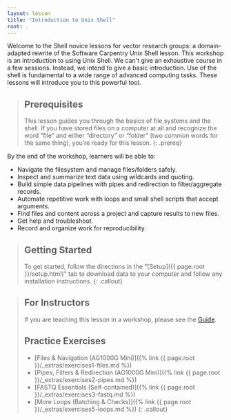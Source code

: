 ```yaml
---
layout: lesson
title: "Introduction to Unix Shell"
root: .
---
```


Welcome to the Shell novice lessons for vector research groups: a domain-adapted 
rewrite of the Software Carpentry Unix Shell lesson. This workshop is an introduction to 
using Unix Shell. We can't give an exhaustive course in a few sessions. Instead, we intend
to give a basic introduction. Use of the shell is fundamental to a wide range of advanced 
computing tasks. These lessons will introduce you to this powerful tool.

> ## Prerequisites
>
> This lesson guides you through the basics of file systems and the shell.
> If you have stored files on a computer at all and recognize the word “file”
> and either “directory” or “folder” (two common words for the same thing),
> you’re ready for this lesson.
{: .prereq}

By the end of the workshop, learners will be able to:

* Navigate the filesystem and manage files/folders safely.
* Inspect and summarize text data using wildcards and quoting.
* Build simple data pipelines with pipes and redirection to filter/aggregate records.
* Automate repetitive work with loops and small shell scripts that accept arguments.
* Find files and content across a project and capture results to new files.
* Get help and troubleshoot.
* Record and organize work for reproducibility.

> ## Getting Started
>
> To get started, follow the directions in the "[Setup]({{ page.root }}/setup.html)"
> tab to download data to your computer and follow any installation instructions.
{: .callout}

> ## For Instructors
>
> If you are teaching this lesson in a workshop, please see the [Guide](guide/).
> ## Practice Exercises
> - [Files & Navigation (AG1000G Mini)]({% link {{ page.root }}/_extras/exercises1-files.md %})
> - [Pipes, Filters & Redirection (AG1000G Mini)]({% link {{ page.root }}/_extras/exercises2-pipes.md %})
> - [FASTQ Essentials (Self-contained)]({% link {{ page.root }}/_extras/exercises3-fastq.md %})
> - [More Loops (Batching & Checks)]({% link {{ page.root }}/_extras/exercises5-loops.md %})
{: .callout}
